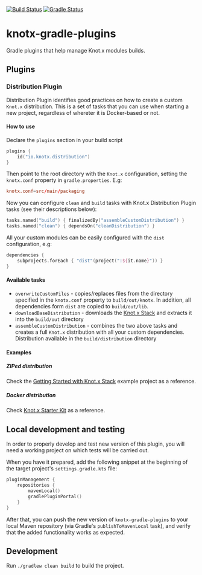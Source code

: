 [![Build Status](https://dev.azure.com/knotx/Knotx/_apis/build/status/Knotx.knotx-gradle-plugins?branchName=master)](https://dev.azure.com/knotx/Knotx/_build/latest?definitionId=14&branchName=master)
[![Gradle Status](https://gradleupdate.appspot.com/Knotx/knotx-gradle-plugins/status.svg)](https://gradleupdate.appspot.com/Knotx/knotx-gradle-plugins/status)

# knotx-gradle-plugins
Gradle plugins that help manage Knot.x modules builds.

## Plugins

### Distribution Plugin
Distribution Plugin identifies good practices on how to create a custom `Knot.x` distribution. This is a set of tasks that you can use when starting a new project, regardless of whereter it is Docker-based or not.

#### How to use
Declare the `plugins` section in your build script

```kotlin
plugins {
    id("io.knotx.distribution")
}
```
Then point to the root directory with the `Knot.x` configuration, setting the `knotx.conf` property in `gradle.properties`. E.g:

```conf
knotx.conf=src/main/packaging
```
Now you can configure `clean` and `build` tasks with Knot.x Distribution Plugin tasks (see their descriptions below):

```kotlin
tasks.named("build") { finalizedBy("assembleCustomDistribution") }
tasks.named("clean") { dependsOn("cleanDistribution") }
```
All your custom modules can be easily configured with the `dist` configuration, e.g:
```kotlin
dependencies {
    subprojects.forEach { "dist"(project(":${it.name}")) }
}
```

#### Available tasks
 - `overwriteCustomFiles` - copies/replaces files from the directory specified in the `knotx.conf` property to `build/out/knotx`. In addition, all dependencies form `dist` are copied to  `build/out/lib`.  
 - `downloadBaseDistribution` - downloads the [Knot.x Stack](https://github.com/Knotx/knotx-stack) and extracts it into the `build/out` directory
 - `assembleCustomDistribution` - combines the two above tasks and creates a full `Knot.x` distribution with all your custom dependencies. Distribution available in the `build/distribution` directory 

#### Examples

##### ZIPed distribution 
Check the [Getting Started with Knot.x Stack](https://github.com/Knotx/knotx-example-project/tree/master/getting-started) example project as a reference.

##### Docker distribution
Check [Knot.x Starter Kit](https://github.com/Knotx/knotx-starter-kit) as a reference.
 
 ## Local development and testing

In order to properly develop and test new version of this plugin, you will need a working project on which tests will be carried out.

When you have it prepared, add the following snippet at the beginning of the target project's `settings.gradle.kts` file:

```kotlin
pluginManagement {
    repositories {
        mavenLocal()
        gradlePluginPortal()
    }
}
```

After that, you can push the new version of `knotx-gradle-plugins` to your local Maven repository (via Gradle's `publishToMavenLocal` task),
and verify that the added functionality works as expected.

## Development

Run `./gradlew clean build` to build the project.
